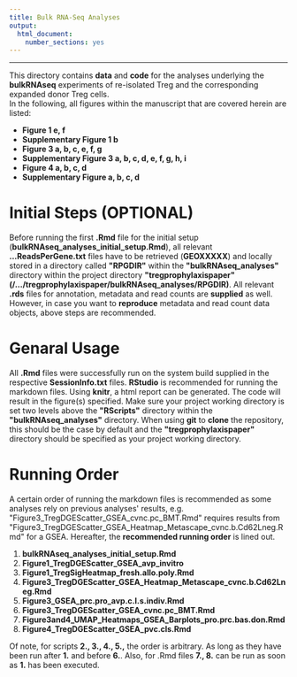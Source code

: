 ```yaml
---
title: Bulk RNA-Seq Analyses
output:
  html_document:
    number_sections: yes
---
```


***

This directory contains **data** and **code** for the analyses underlying the **bulkRNAseq** experiments of re-isolated Treg and the corresponding expanded donor Treg cells.  
In the following, all figures within the manuscript that are covered herein are listed:  

* **Figure 1 e, f**
* **Supplementary Figure 1 b**
* **Figure 3 a, b, c, e, f, g**
* **Supplementary Figure 3 a, b, c, d, e, f, g, h, i**
* **Figure 4 a, b, c, d**
* **Supplementary Figure a, b, c, d**

# Initial Steps (OPTIONAL)

Before running the first **.Rmd** file for the initial setup (**bulkRNAseq_analyses_initial_setup.Rmd**), all relevant **...ReadsPerGene.txt** files have to be retrieved (**GEOXXXXX**) and locally stored in a directory called **"RPGDIR"** within the **"bulkRNAseq_analyses"** directory within the project directory **"tregprophylaxispaper"** **(/.../tregprophylaxispaper/bulkRNAseq_analyses/RPGDIR)**. All relevant **.rds** files for annotation, metadata and read counts are **supplied** as well. However, in case you want to **reproduce** metadata and read count data objects, above steps are recommended.

# Genaral Usage

All **.Rmd** files were successfully run on the system build supplied in the respective **SessionInfo.txt** files. **RStudio** is recommended for running the markdown files. Using **knitr**, a html report can be generated. The code will result in the figure(s) specified. Make sure your project working directory is set two levels above the **"RScripts"** directory within the **"bulkRNAseq_analyses"** directory. When using **git** to **clone** the repository, this should be the case by default and the **"tregprophylaxispaper"** directory should be specified as your project working directory.

# Running Order

A certain order of running the markdown files is recommended as some analyses rely on previous analyses' results, e.g. "Figure3_TregDGEScatter_GSEA_cvnc.pc_BMT.Rmd" requires results from "Figure3_TregDGEScatter_GSEA_Heatmap_Metascape_cvnc.b.Cd62Lneg.Rmd" for a GSEA. Hereafter, the **recommended running order** is lined out.

1. **bulkRNAseq_analyses_initial_setup.Rmd**
2. **Figure1_TregDGEScatter_GSEA_avp_invitro**
3. **Figure1_TregSigHeatmap_fresh.allo.poly.Rmd**
4. **Figure3_TregDGEScatter_GSEA_Heatmap_Metascape_cvnc.b.Cd62Lneg.Rmd**
5. **Figure3_GSEA_prc.pro_avp.c.l.s.indiv.Rmd**
6. **Figure3_TregDGEScatter_GSEA_cvnc.pc_BMT.Rmd**
7. **Figure3and4_UMAP_Heatmaps_GSEA_Barplots_pro.prc.bas.don.Rmd**
8. **Figure4_TregDGEScatter_GSEA_pvc.cls.Rmd**

Of note, for scripts **2., 3., 4., 5.,** the order is arbitrary. As long as they have been run after **1.** and before **6.**. Also, for .Rmd files **7., 8.** can be run as soon as **1.** has been executed.


